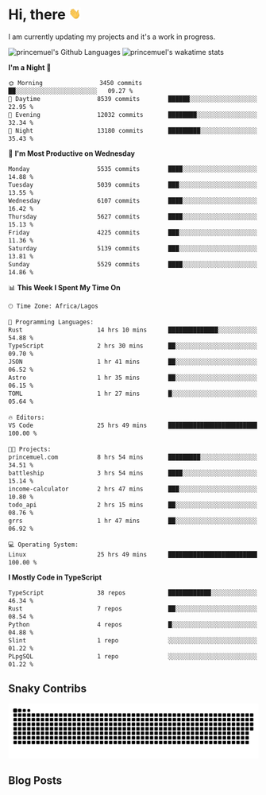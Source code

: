 # Hi, there <img src='/assets/wave.gif' alt='Just saying hello' width='24' height='24' />

<!--
**princemuel/princemuel** is a ✨ _special_ ✨ repository because its `README.md` (this file) appears on your GitHub profile.

Here are some ideas to get you started:

- 🔭 I’m currently working on ...
- 🌱 I’m currently learning ...
- 👯 I’m looking to collaborate on ...
- 🤔 I’m looking for help with ...
- 💬 Ask me about ...
- 📫 How to reach me: ...
- 😄 Pronouns: ...
- ⚡ Fun fact: ...
-->

I am currently updating my projects and it's a work in progress.

![princemuel's Github Languages](https://github-readme-stats.vercel.app/api/top-langs/?username=princemuel&text_color=586069&layout=compact&hide_border=true&title_color=0366d6&count_private=true&include_all_commits=true&theme=tokyonight&show_icons=true)
![princemuel's wakatime stats](https://github-readme-stats.vercel.app/api/wakatime?username=princemuel&text_color=586069&layout=compact&hide_border=true&title_color=0366d6&count_private=true&include_all_commits=true&theme=tokyonight&show_icons=true)

<!--START_SECTION:waka-->
**I'm a Night 🦉** 

```text
🌞 Morning                3450 commits        ██░░░░░░░░░░░░░░░░░░░░░░░   09.27 % 
🌆 Daytime                8539 commits        ██████░░░░░░░░░░░░░░░░░░░   22.95 % 
🌃 Evening                12032 commits       ████████░░░░░░░░░░░░░░░░░   32.34 % 
🌙 Night                  13180 commits       █████████░░░░░░░░░░░░░░░░   35.43 % 
```
📅 **I'm Most Productive on Wednesday** 

```text
Monday                   5535 commits        ████░░░░░░░░░░░░░░░░░░░░░   14.88 % 
Tuesday                  5039 commits        ███░░░░░░░░░░░░░░░░░░░░░░   13.55 % 
Wednesday                6107 commits        ████░░░░░░░░░░░░░░░░░░░░░   16.42 % 
Thursday                 5627 commits        ████░░░░░░░░░░░░░░░░░░░░░   15.13 % 
Friday                   4225 commits        ███░░░░░░░░░░░░░░░░░░░░░░   11.36 % 
Saturday                 5139 commits        ███░░░░░░░░░░░░░░░░░░░░░░   13.81 % 
Sunday                   5529 commits        ████░░░░░░░░░░░░░░░░░░░░░   14.86 % 
```


📊 **This Week I Spent My Time On** 

```text
🕑︎ Time Zone: Africa/Lagos

💬 Programming Languages: 
Rust                     14 hrs 10 mins      ██████████████░░░░░░░░░░░   54.88 % 
TypeScript               2 hrs 30 mins       ██░░░░░░░░░░░░░░░░░░░░░░░   09.70 % 
JSON                     1 hr 41 mins        ██░░░░░░░░░░░░░░░░░░░░░░░   06.52 % 
Astro                    1 hr 35 mins        ██░░░░░░░░░░░░░░░░░░░░░░░   06.15 % 
TOML                     1 hr 27 mins        █░░░░░░░░░░░░░░░░░░░░░░░░   05.64 % 

🔥 Editors: 
VS Code                  25 hrs 49 mins      █████████████████████████   100.00 % 

🐱‍💻 Projects: 
princemuel.com           8 hrs 54 mins       █████████░░░░░░░░░░░░░░░░   34.51 % 
battleship               3 hrs 54 mins       ████░░░░░░░░░░░░░░░░░░░░░   15.14 % 
income-calculator        2 hrs 47 mins       ███░░░░░░░░░░░░░░░░░░░░░░   10.80 % 
todo_api                 2 hrs 15 mins       ██░░░░░░░░░░░░░░░░░░░░░░░   08.76 % 
grrs                     1 hr 47 mins        ██░░░░░░░░░░░░░░░░░░░░░░░   06.92 % 

💻 Operating System: 
Linux                    25 hrs 49 mins      █████████████████████████   100.00 % 
```

**I Mostly Code in TypeScript** 

```text
TypeScript               38 repos            ████████████░░░░░░░░░░░░░   46.34 % 
Rust                     7 repos             ██░░░░░░░░░░░░░░░░░░░░░░░   08.54 % 
Python                   4 repos             █░░░░░░░░░░░░░░░░░░░░░░░░   04.88 % 
Slint                    1 repo              ░░░░░░░░░░░░░░░░░░░░░░░░░   01.22 % 
PLpgSQL                  1 repo              ░░░░░░░░░░░░░░░░░░░░░░░░░   01.22 % 
```




<!--END_SECTION:waka-->

## Snaky Contribs

<img src='/assets/github-snake-dark.svg' alt='Snaky Contributions' />

## Blog Posts

<!-- BLOG-POST-LIST:START -->
<!-- BLOG-POST-LIST:END -->
